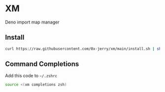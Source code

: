 # XM

Deno import map manager

## Install

```sh
curl https://raw.githubusercontent.com/0x-jerry/xm/main/install.sh | sh
```

## Command Completions

Add this code to `~/.zshrc`

```zsh
source <(xm completions zsh)
```
